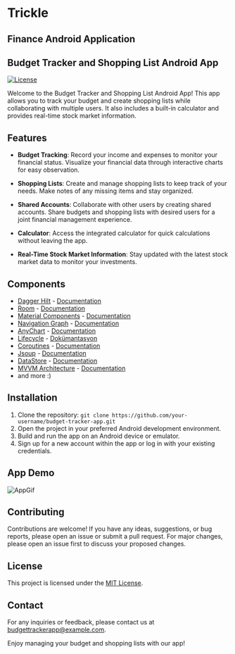 # Trickle
## Finance Android Application
## Budget Tracker and Shopping List Android App

[![License](https://img.shields.io/badge/License-MIT-blue.svg)](https://opensource.org/licenses/MIT)

Welcome to the Budget Tracker and Shopping List Android App! This app allows you to track your budget and create shopping lists while collaborating with multiple users. It also includes a built-in calculator and provides real-time stock market information.

## Features

- **Budget Tracking**: Record your income and expenses to monitor your financial status. Visualize your financial data through interactive charts for easy observation.

- **Shopping Lists**: Create and manage shopping lists to keep track of your needs. Make notes of any missing items and stay organized.

- **Shared Accounts**: Collaborate with other users by creating shared accounts. Share budgets and shopping lists with desired users for a joint financial management experience.

- **Calculator**: Access the integrated calculator for quick calculations without leaving the app.

- **Real-Time Stock Market Information**: Stay updated with the latest stock market data to monitor your investments.

## Components

- [Dagger Hilt](https://dagger.dev/hilt/) - [Documentation](https://developer.android.com/training/dependency-injection/hilt-android)
- [Room](https://developer.android.com/training/data-storage/room) - [Documentation](https://developer.android.com/jetpack/androidx/releases/room)
- [Material Components](https://material.io/components) - [Documentation](https://material.io/develop/android/docs/getting-started)
- [Navigation Graph](https://developer.android.com/guide/navigation/navigation-design-graph) - [Documentation](https://developer.android.com/jetpack/androidx/releases/navigation)
- [AnyChart](https://www.anychart.com/) - [Documentation](https://docs.anychart.com/)
- [Lifecycle](https://developer.android.com/topic/libraries/architecture/lifecycle) - [Dokümantasyon](https://developer.android.com/jetpack/androidx/releases/lifecycle)
- [Coroutines](https://kotlinlang.org/docs/coroutines) - [Documentation](https://developer.android.com/kotlin/coroutines)
- [Jsoup](https://jsoup.org/) - [Documentation](https://jsoup.org/cookbook/)
- [DataStore](https://developer.android.com/topic/libraries/architecture/datastore) - [Documentation](https://developer.android.com/jetpack/androidx/releases/datastore)
- [MVVM Architecture](https://developer.android.com/jetpack/guide#recommended-app-arch) - [Documentation](https://developer.android.com/jetpack/guide)
- and more :)

## Installation

1. Clone the repository: `git clone https://github.com/your-username/budget-tracker-app.git`
2. Open the project in your preferred Android development environment.
3. Build and run the app on an Android device or emulator.
4. Sign up for a new account within the app or log in with your existing credentials.

## App Demo
![AppGif](/Trickle.gif)



## Contributing

Contributions are welcome! If you have any ideas, suggestions, or bug reports, please open an issue or submit a pull request. For major changes, please open an issue first to discuss your proposed changes.

## License

This project is licensed under the [MIT License](LICENSE).

## Contact

For any inquiries or feedback, please contact us at budgettrackerapp@example.com.

Enjoy managing your budget and shopping lists with our app!

